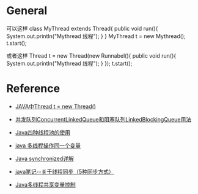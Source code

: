 # General

可以这样
class MyThread extends Thread{
    public void run(){
    System.out.println("Mythread 线程");
}
}
MyThread t = new Mythread();
t.start();

或者这样
Thread t = new Thread(new Runnabel(){
    public void run(){
        System.out.println("Mythread 线程");
}
});
t.start();

# Reference

 - [JAVA中Thread t = new Thread()](http://zhidao.baidu.com/link?url=EPlm6j0zv4yCRS2BL6mbgXq-fTMFOMwiKnBI8kCMNAuxp0v1HWfjgzkMtY79RJCpbZtjotb0boQ7Bh1fSBEP3a)
 - [并发队列ConcurrentLinkedQueue和阻塞队列LinkedBlockingQueue用法](http://www.cnblogs.com/linjiqin/archive/2013/05/30/3108188.html)
 - [Java四种线程池的使用](http://cuisuqiang.iteye.com/blog/2019372)
 
 - [java 多线程操作同一个变量](http://blog.csdn.net/jason_deng/article/details/17373227)
 - [Java synchronized详解](http://www.cnblogs.com/devinzhang/archive/2011/12/14/2287675.html)
 - [java笔记--关于线程同步（5种同步方式）](http://www.2cto.com/kf/201408/324061.html)
 - [Java多线程共享变量控制](http://www.2cto.com/kf/201504/389055.html)